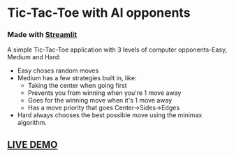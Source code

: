 # Tic-Tac-Toe with AI opponents
### Made with [Streamlit](https://streamlit.io/)

A simple Tic-Tac-Toe application with 3 levels of computer opponents-Easy, Medium and Hard:
- Easy choses random moves
- Medium has a few strategies built in, like:
  - Taking the center when going first
  - Prevents you from winning when you're 1 move away
  - Goes for the winning move when it's 1 move away
  - Has a move priority that goes Center->Sides->Edges
- Hard always chooses the best possible move using the minimax algorithm.

## [LIVE DEMO](https://aitactoe.streamlit.app/)
